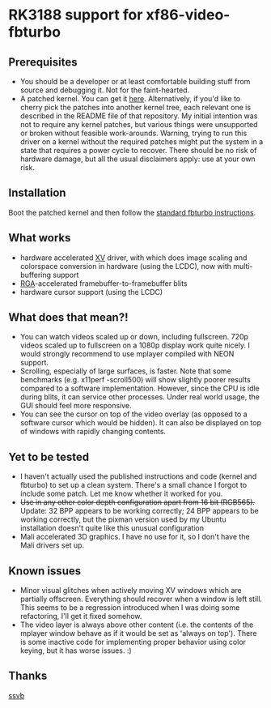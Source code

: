 RK3188 support for xf86-video-fbturbo
=====================================

Prerequisites
-------------

* You should be a developer or at least comfortable building stuff from source and debugging it. Not for the faint-hearted.
* A patched kernel. You can get it [here](https://github.com/lgeek/Linux3188). Alternatively, if you'd like to cherry pick the patches into another kernel tree, each relevant one is described in the README file of that repository. My initial intention was not to require any kernel patches, but various things were unsupported or broken without feasible work-arounds. Warning, trying to run this driver on a kernel without the required patches might put the system in a state that requires a power cycle to recover. There should be no risk of hardware damage, but all the usual disclaimers apply: use at your own risk.

Installation
------------

Boot the patched kernel and then follow the [standard fbturbo instructions](https://github.com/ssvb/xf86-video-fbturbo/wiki/Installation).

What works
----------

* hardware accelerated [XV](https://en.wikipedia.org/wiki/X_video_extension) driver, with which does image scaling and colorspace conversion in hardware (using the LCDC), now with multi-buffering support
* [RGA](http://linux-rockchip.info/mw/index.php?title=3d2dAcceleration#RGA_support)-accelerated framebuffer-to-framebuffer blits
* hardware cursor support (using the LCDC)


What does that mean?!
---------------------

* You can watch videos scaled up or down, including fullscreen. 720p videos scaled up to fullscreen on a 1080p display work quite nicely. I would strongly recommend to use mplayer compiled with NEON support.
* Scrolling, especially of large surfaces, is faster. Note that some benchmarks (e.g. x11perf -scroll500) will show slightly poorer results compared to a software implementation. However, since the CPU is idle during blits, it can service other processes. Under real world usage, the GUI should feel more responsive.
* You can see the cursor on top of the video overlay (as opposed to a software cursor which would be hidden). It can also be displayed on top of windows with rapidly changing contents.

Yet to be tested
----------------

* I haven't actually used the published instructions and code (kernel and fbturbo) to set up a clean system. There's a small chance I forgot to include some patch. Let me know whether it worked for you. 
* ~~Use in any other color depth configuration apart from 16 bit (RGB565).~~ Update: 32 BPP appears to be working correctly; 24 BPP appears to be working correctly, but the pixman version used by my Ubuntu installation doesn't quite like this unusual configuration
* Mali accelerated 3D graphics. I have no use for it, so I don't have the Mali drivers set up.

Known issues
------------

* Minor visual glitches when actively moving XV windows which are partially offscreen. Everything should recover when a window is left still. This seems to be a regression introduced when I was doing some refactoring, I'll get it fixed somehow.
* The video layer is always above other content (i.e. the contents of the mplayer window behave as if it would be set as 'always on top'). There is some inactive code for implementing proper behavior using color keying, but it has worse issues. :)

Thanks
------

[ssvb](https://github.com/ssvb)
